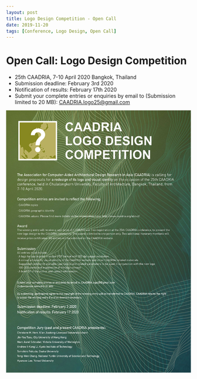 ```yaml
---
layout: post
title: Logo Design Competition - Open Call
date: 2019-11-20
tags: [Conference, Logo Design, Open Call]
---
```


# Open Call: Logo Design Competition

* 25th CAADRIA, 7-10 April 2020 Bangkok, Thailand
* Submission deadline: February 3rd 2020
* Notification of results: February 17th 2020
* Submit your complete entries or enquiries by email to (Submission limited to 20 MB): <a href="mailto:CAADRIA.logo25@gmail.com">CAADRIA.logo25@gmail.com</a>

<img src="/img/CAADRIA-logo-competition-1113-small.jpg">








